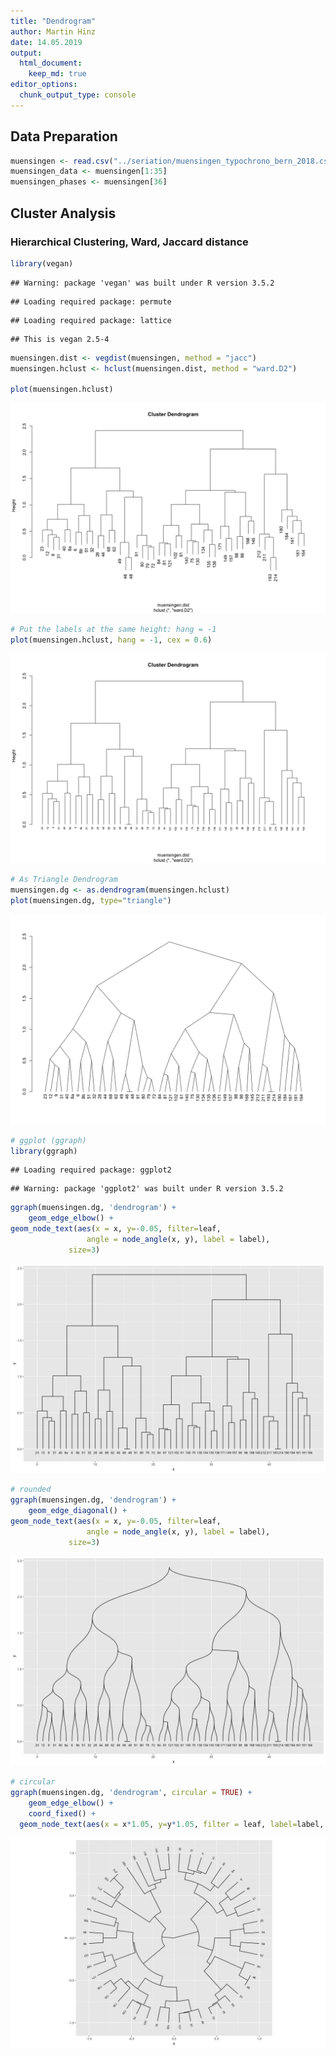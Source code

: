 ```yaml
---
title: "Dendrogram"
author: Martin Hinz
date: 14.05.2019
output:
  html_document:
    keep_md: true
editor_options: 
  chunk_output_type: console
---
```

  


## Data Preparation


```r
muensingen <- read.csv("../seriation/muensingen_typochrono_bern_2018.csv", row.names = 1)
muensingen_data <- muensingen[1:35]
muensingen_phases <- muensingen[36]
```


## Cluster Analysis

### Hierarchical Clustering, Ward, Jaccard distance


```r
library(vegan)
```

```
## Warning: package 'vegan' was built under R version 3.5.2
```

```
## Loading required package: permute
```

```
## Loading required package: lattice
```

```
## This is vegan 2.5-4
```

```r
muensingen.dist <- vegdist(muensingen, method = "jacc")
muensingen.hclust <- hclust(muensingen.dist, method = "ward.D2")

plot(muensingen.hclust)
```

![](index_files/figure-html/unnamed-chunk-2-1.png)<!-- -->

```r
# Put the labels at the same height: hang = -1
plot(muensingen.hclust, hang = -1, cex = 0.6)
```

![](index_files/figure-html/unnamed-chunk-2-2.png)<!-- -->

```r
# As Triangle Dendrogram
muensingen.dg <- as.dendrogram(muensingen.hclust)
plot(muensingen.dg, type="triangle")
```

![](index_files/figure-html/unnamed-chunk-2-3.png)<!-- -->

```r
# ggplot (ggraph)
library(ggraph)
```

```
## Loading required package: ggplot2
```

```
## Warning: package 'ggplot2' was built under R version 3.5.2
```

```r
ggraph(muensingen.dg, 'dendrogram') + 
    geom_edge_elbow() + 
geom_node_text(aes(x = x, y=-0.05, filter=leaf, 
                 angle = node_angle(x, y), label = label), 
             size=3)
```

![](index_files/figure-html/unnamed-chunk-2-4.png)<!-- -->

```r
# rounded
ggraph(muensingen.dg, 'dendrogram') + 
    geom_edge_diagonal() + 
geom_node_text(aes(x = x, y=-0.05, filter=leaf, 
                 angle = node_angle(x, y), label = label), 
             size=3)
```

![](index_files/figure-html/unnamed-chunk-2-5.png)<!-- -->

```r
# circular
ggraph(muensingen.dg, 'dendrogram', circular = TRUE) + 
    geom_edge_elbow() + 
    coord_fixed() +
  geom_node_text(aes(x = x*1.05, y=y*1.05, filter = leaf, label=label, angle = node_angle(x, y)), size=2.7, alpha=1)
```

![](index_files/figure-html/unnamed-chunk-2-6.png)<!-- -->
